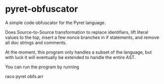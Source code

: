 pyret-obfuscator
================

A simple code obfuscator for the Pyret language. 

Does Source-to-Source transformation to replace identifiers, lift literal values to the top, insert a few nonce branches in if statements, and remove all doc strings and comments. 

At the moment, this program only handles a subset of the language, but with luck it will eventually be extended to handle the entire AST. 

You can run the program by running 

raco pyret obfs.arr <program file> <output file>

